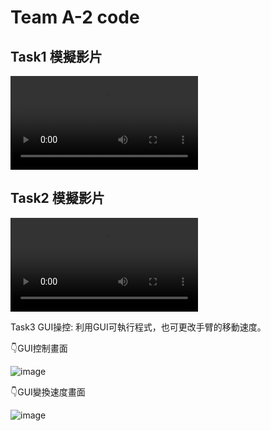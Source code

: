 # Team A-2 code

## Task1 模擬影片
![123](https://github.com/HappyKodalin/Team_A-2/blob/main/test1%E5%8F%96%E6%94%BE.mp4)

## Task2 模擬影片
![123](https://github.com/HappyKodalin/Team_A-2/blob/main/test2%E7%96%8A%E7%96%8A%E6%A8%822.mp4)

Task3 GUI操控:
利用GUI可執行程式，也可更改手臂的移動速度。

 👇GUI控制畫面
 
![image](https://github.com/HappyKodalin/Team_A-2/assets/55493510/f1333059-2e8a-44d3-ada5-a1a21e031a00)

 👇GUI變換速度畫面
 
![image](https://github.com/HappyKodalin/Team_A-2/assets/55493510/966a8c4c-1b6d-4b55-adf8-8b4ecf591131)

